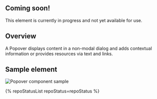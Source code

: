 ## Coming soon!

This element is currently in progress and not yet available for use.

## Overview

A Popover displays content in a non-modal dialog and adds contextual
information or provides resources via text and links.

## Sample element

<uxdot-example width-adjustment="424px">
  <img src="{{ './popover-sample-component.svg' | url }}" alt="Popover component sample">
</uxdot-example>

{% repoStatusList repoStatus=repoStatus %} 
